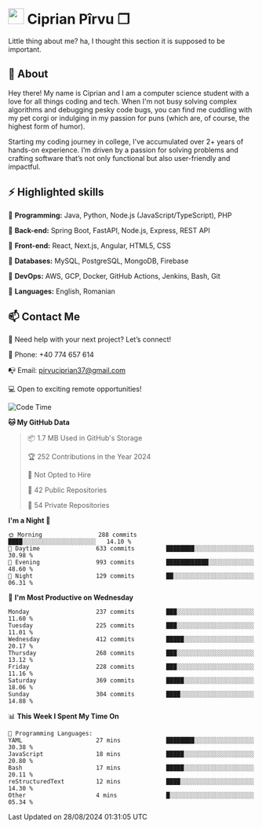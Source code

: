 # <img height="32px" src="https://user-images.githubusercontent.com/74038190/216122041-518ac897-8d92-4c6b-9b3f-ca01dcaf38ee.png"> Ciprian Pîrvu ❐ </h1>

Little thing about me? ha, I thought this section it is supposed to be important.

## 🧐 About

Hey there! My name is Ciprian and I am a computer science student with a love for all things coding and tech. When I'm not busy solving complex algorithms and debugging pesky code bugs, you can find me cuddling with my pet corgi or indulging in my passion for puns (which are, of course, the highest form of humor).

Starting my coding journey in college, I've accumulated over 2+ years of hands-on experience. I’m driven by a passion for solving problems and crafting software that’s not only functional but also user-friendly and impactful.


## ⚡ Highlighted skills

🎯 **Programming:** Java, Python, Node.js (JavaScript/TypeScript), PHP

🎯 **Back-end:** Spring Boot, FastAPI, Node.js, Express, REST API

🎯 **Front-end:** React, Next.js, Angular, HTML5, CSS

🎯 **Databases:** MySQL, PostgreSQL, MongoDB, Firebase

🎯 **DevOps:** AWS, GCP, Docker, GitHub Actions, Jenkins, Bash, Git

🎯 **Languages:** English, Romanian



## 📫 Contact Me

🤝 Need help with your next project? Let’s connect!

📱 Phone: +40 774 657 614

📭 Email: pirvuciprian37@gmail.com


💻 Open to exciting remote opportunities!

<!--START_SECTION:waka-->
![Code Time](http://img.shields.io/badge/Code%20Time-2%2C125%20hrs%201%20min-blue)

**🐱 My GitHub Data** 

> 📦 1.7 MB Used in GitHub's Storage 
 > 
> 🏆 252 Contributions in the Year 2024
 > 
> 🚫 Not Opted to Hire
 > 
> 📜 42 Public Repositories 
 > 
> 🔑 54 Private Repositories 
 > 
**I'm a Night 🦉** 

```text
🌞 Morning                288 commits         ████░░░░░░░░░░░░░░░░░░░░░   14.10 % 
🌆 Daytime                633 commits         ████████░░░░░░░░░░░░░░░░░   30.98 % 
🌃 Evening                993 commits         ████████████░░░░░░░░░░░░░   48.60 % 
🌙 Night                  129 commits         ██░░░░░░░░░░░░░░░░░░░░░░░   06.31 % 
```
📅 **I'm Most Productive on Wednesday** 

```text
Monday                   237 commits         ███░░░░░░░░░░░░░░░░░░░░░░   11.60 % 
Tuesday                  225 commits         ███░░░░░░░░░░░░░░░░░░░░░░   11.01 % 
Wednesday                412 commits         █████░░░░░░░░░░░░░░░░░░░░   20.17 % 
Thursday                 268 commits         ███░░░░░░░░░░░░░░░░░░░░░░   13.12 % 
Friday                   228 commits         ███░░░░░░░░░░░░░░░░░░░░░░   11.16 % 
Saturday                 369 commits         █████░░░░░░░░░░░░░░░░░░░░   18.06 % 
Sunday                   304 commits         ████░░░░░░░░░░░░░░░░░░░░░   14.88 % 
```


📊 **This Week I Spent My Time On** 

```text
💬 Programming Languages: 
YAML                     27 mins             ████████░░░░░░░░░░░░░░░░░   30.38 % 
JavaScript               18 mins             █████░░░░░░░░░░░░░░░░░░░░   20.80 % 
Bash                     17 mins             █████░░░░░░░░░░░░░░░░░░░░   20.11 % 
reStructuredText         12 mins             ████░░░░░░░░░░░░░░░░░░░░░   14.30 % 
Other                    4 mins              █░░░░░░░░░░░░░░░░░░░░░░░░   05.34 % 
```


 Last Updated on 28/08/2024 01:31:05 UTC
<!--END_SECTION:waka-->
